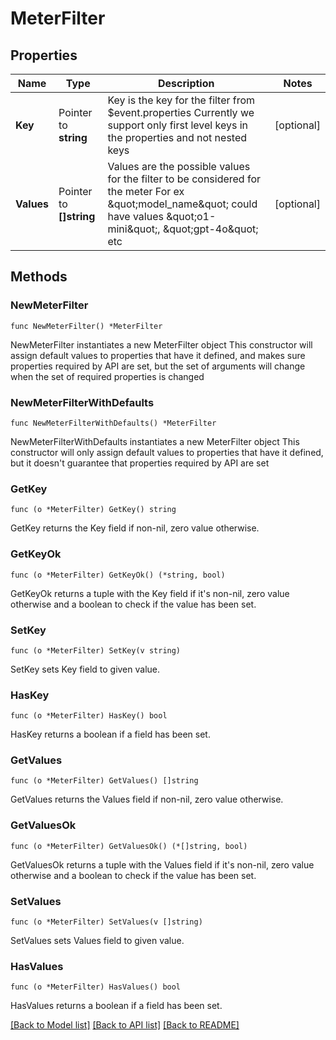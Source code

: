 # MeterFilter

## Properties

Name | Type | Description | Notes
------------ | ------------- | ------------- | -------------
**Key** | Pointer to **string** | Key is the key for the filter from $event.properties Currently we support only first level keys in the properties and not nested keys | [optional] 
**Values** | Pointer to **[]string** | Values are the possible values for the filter to be considered for the meter For ex \&quot;model_name\&quot; could have values \&quot;o1-mini\&quot;, \&quot;gpt-4o\&quot; etc | [optional] 

## Methods

### NewMeterFilter

`func NewMeterFilter() *MeterFilter`

NewMeterFilter instantiates a new MeterFilter object
This constructor will assign default values to properties that have it defined,
and makes sure properties required by API are set, but the set of arguments
will change when the set of required properties is changed

### NewMeterFilterWithDefaults

`func NewMeterFilterWithDefaults() *MeterFilter`

NewMeterFilterWithDefaults instantiates a new MeterFilter object
This constructor will only assign default values to properties that have it defined,
but it doesn't guarantee that properties required by API are set

### GetKey

`func (o *MeterFilter) GetKey() string`

GetKey returns the Key field if non-nil, zero value otherwise.

### GetKeyOk

`func (o *MeterFilter) GetKeyOk() (*string, bool)`

GetKeyOk returns a tuple with the Key field if it's non-nil, zero value otherwise
and a boolean to check if the value has been set.

### SetKey

`func (o *MeterFilter) SetKey(v string)`

SetKey sets Key field to given value.

### HasKey

`func (o *MeterFilter) HasKey() bool`

HasKey returns a boolean if a field has been set.

### GetValues

`func (o *MeterFilter) GetValues() []string`

GetValues returns the Values field if non-nil, zero value otherwise.

### GetValuesOk

`func (o *MeterFilter) GetValuesOk() (*[]string, bool)`

GetValuesOk returns a tuple with the Values field if it's non-nil, zero value otherwise
and a boolean to check if the value has been set.

### SetValues

`func (o *MeterFilter) SetValues(v []string)`

SetValues sets Values field to given value.

### HasValues

`func (o *MeterFilter) HasValues() bool`

HasValues returns a boolean if a field has been set.


[[Back to Model list]](../README.md#documentation-for-models) [[Back to API list]](../README.md#documentation-for-api-endpoints) [[Back to README]](../README.md)


